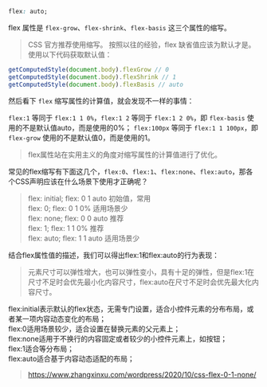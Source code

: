 ```css
flex: auto;
```
flex 属性是 `flex-grow`、`flex-shrink`、`flex-basis` 这三个属性的缩写。
> CSS 官方推荐使用缩写。
按照以往的经验，flex 缺省值应该为默认才是。使用以下代码获取默认值：
```js
getComputedStyle(document.body).flexGrow // 0
getComputedStyle(document.body).flexShrink // 1
getComputedStyle(document.body).flexBasis // auto
```
然后看下 `flex` 缩写属性的计算值，就会发现不一样的事情：

`flex:1` 等同于 `flex:1 1 0%`，`flex:1 2` 等同于 `flex:1 2 0%`，即 `flex-basis` 使用的不是默认值auto，而是使用的0%；
`flex:100px` 等同于 `flex:1 1 100px`，即 `flex-grow` 使用的不是默认值0，而是使用的1。
> flex属性站在实用主义的角度对缩写属性的计算值进行了优化。

常见的flex缩写有下面这几个，`flex:0`、`flex:1`、`flex:none`、`flex:auto`，那各个CSS声明应该在什么场景下使用才正确呢？

> flex: initial; flex: 0 1 auto	初始值，常用  
> flex: 0;	flex: 0 1 0%	适用场景少  
> flex: none;	flex: 0 0 auto	推荐  
> flex: 1;	flex: 1 1 0%	推荐  
> flex: auto;	flex: 1 1 auto	适用场景少

结合flex属性值的描述，我们可以得出flex:1和flex:auto的行为表现：
> 元素尺寸可以弹性增大，也可以弹性变小，具有十足的弹性，但是flex:1在尺寸不足时会优先最小化内容尺寸，flex:auto在尺寸不足时会优先最大化内容尺寸。

flex:initial表示默认的flex状态，无需专门设置，适合小控件元素的分布布局，或者某一项内容动态变化的布局；  
flex:0适用场景较少，适合设置在替换元素的父元素上；  
flex:none适用于不换行的内容固定或者较少的小控件元素上，如按钮；  
flex:1适合等分布局；  
flex:auto适合基于内容动态适配的布局；  

> https://www.zhangxinxu.com/wordpress/2020/10/css-flex-0-1-none/